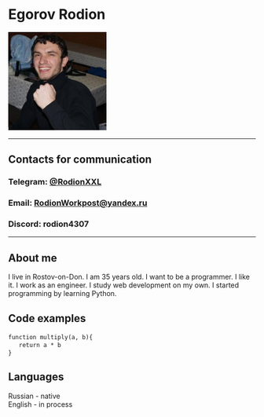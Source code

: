 # Egorov Rodion

<img src='./Me.jpeg' width='200'>

---

## Contacts for communication
### Telegram: [@RodionXXL](https://t.me/RodionXXL)  
### Email: RodionWorkpost@yandex.ru  
### Discord: rodion4307
---

## About me
I live in Rostov-on-Don. I am 35 years old. I want to be a programmer. I like it. I work as an engineer. I study web development on my own. I started programming by learning Python.

## Code examples
```
function multiply(a, b){
   return a * b
}
```

## Languages
Russian - native  
English - in process

